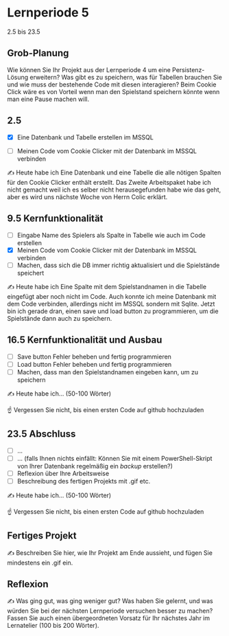 # Lernperiode 5

2.5 bis 23.5

## Grob-Planung

Wie können Sie Ihr Projekt aus der Lernperiode 4 um eine Persistenz-Lösung erweitern? Was gibt es zu speichern, was für Tabellen brauchen Sie und wie muss der bestehende Code mit diesen interagieren?
Beim Cookie Click wäre es von Vorteil wenn man den Spielstand speichern könnte wenn man eine Pause machen will.

## 2.5

- [x] Eine Datenbank und Tabelle erstellen im MSSQL
- [ ] Meinen Code vom Cookie Clicker mit der Datenbank im MSSQL verbinden


✍️ Heute habe ich Eine Datenbank und eine Tabelle die alle nötigen Spalten für den Cookie Clicker enthält erstellt. Das Zweite Arbeitspaket habe ich nicht gemacht weil ich es selber nicht herausegefunden habe wie das geht, aber es wird uns nächste Woche von Herrn Colic erklärt.


## 9.5 Kernfunktionalität

- [ ] Eingabe Name des Spielers als Spalte in Tabelle wie auch im Code erstellen
- [x] Meinen Code vom Cookie Clicker mit der Datenbank im MSSQL verbinden
- [ ] Machen, dass sich die DB immer richtig aktualisiert und die Spielstände speichert

✍️ Heute habe ich Eine Spalte mit dem Spielstandnamen in die Tabelle eingefügt aber noch nicht im Code.
Auch konnte ich meine Datenbank mit dem Code verbinden, allerdings nicht im MSSQL sondern mit Sqlite.
Jetzt bin ich gerade dran, einen save und load button zu programmieren, um die Spielstände dann auch zu speichern.

## 16.5 Kernfunktionalität und Ausbau

- [ ] Save button Fehler beheben und fertig programmieren
- [ ] Load button Fehler beheben und fertig programmieren
- [ ] Machen, dass man den Spielstandnamen eingeben kann, um zu speichern

✍️ Heute habe ich... (50-100 Wörter)

☝️ Vergessen Sie nicht, bis einen ersten Code auf github hochzuladen

## 23.5 Abschluss

- [ ] ...
- [ ] ... (falls Ihnen nichts einfällt: Können Sie mit einem PowerShell-Skript von Ihrer Datenbank regelmäßig ein *backup* erstellen?)
- [ ] Reflexion über Ihre Arbeitsweise
- [ ] Beschreibung des fertigen Projekts mit .gif etc.

✍️ Heute habe ich... (50-100 Wörter)

☝️ Vergessen Sie nicht, bis einen ersten Code auf github hochzuladen

## Fertiges Projekt

✍️ Beschreiben Sie hier, wie Ihr Projekt am Ende aussieht, und fügen Sie mindestens ein .gif ein.

## Reflexion

✍️ Was ging gut, was ging weniger gut? Was haben Sie gelernt, und was würden Sie bei der nächsten Lernperiode versuchen besser zu machen? Fassen Sie auch einen übergeordneten Vorsatz für Ihr nächstes Jahr im Lernatelier (100 bis 200 Wörter).
